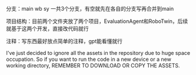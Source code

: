 分支：main wb sy 一共3个分支，有空就先在各自的分支写再合并到main

项目结构：目前两个文件夹放了两个项目，EvaluationAgent和RoboTwin，后续就基于这两个开发，直接改代码就行

注释：写东西最好放点简单的注释，gpt能看懂就行

I've just decided to ignore all the assets in the repository due to huge space occupation. So if you want to run the code in a new device or a new working directory, REMEMBER TO DOWNLOAD OR COPY THE ASSETS.